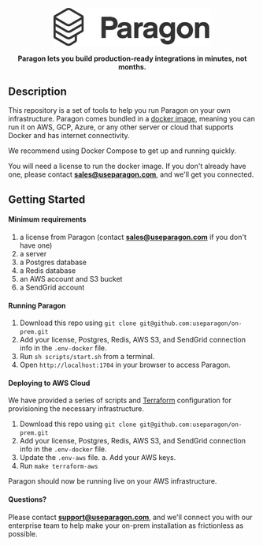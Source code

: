 <p align="center">
  <a href="https://www.useparagon.com/" target="blank"><img src="./assets/paragon-logo-dark.png" width="320" alt="Paragon Logo" /></a>
</p>

<p align="center">
  <b>
    Paragon lets you build production-ready integrations in minutes, not months.
  </b>
</p>

## Description

This repository is a set of tools to help you run Paragon on your own infrastructure. Paragon comes bundled in a <a target="_blank" href="https://hub.docker.com/repository/docker/useparagon/on-prem">docker image</a>, meaning you can run it on AWS, GCP, Azure, or any other server or cloud that supports Docker and has internet connectivity.

We recommend using Docker Compose to get up and running quickly.

You will need a license to run the docker image. If you don't already have one, please contact [**sales@useparagon.com**](mailto:sales@useparagon.com), and we'll get you connected.

## Getting Started

#### Minimum requirements

1. a license from Paragon (contact [**sales@useparagon.com**](mailto:sales@useparagon.com) if you don't have one)
2. a server
3. a Postgres database
4. a Redis database
5. an AWS account and S3 bucket
6. a SendGrid account

#### Running Paragon

1. Download this repo using `git clone git@github.com:useparagon/on-prem.git`
2. Add your license, Postgres, Redis, AWS S3, and SendGrid connection info in the `.env-docker` file.
3. Run `sh scripts/start.sh` from a terminal.
4. Open `http://localhost:1704` in your browser to access Paragon.

#### Deploying to AWS Cloud

We have provided a series of scripts and [Terraform](https://www.terraform.io/) configuration for provisioning the necessary infrastructure.

1. Download this repo using `git clone git@github.com:useparagon/on-prem.git`
2. Add your license, Postgres, Redis, AWS S3, and SendGrid connection info in the `.env-docker` file.
3. Update the `.env-aws` file.
   a. Add your AWS keys.
4. Run `make terraform-aws`

Paragon should now be running live on your AWS infrastructure.

#### Questions?

Please contact [**support@useparagon.com**](mailto:support@useparagon.com), and we'll connect you with our enterprise team to help make your on-prem installation as frictionless as possible.
